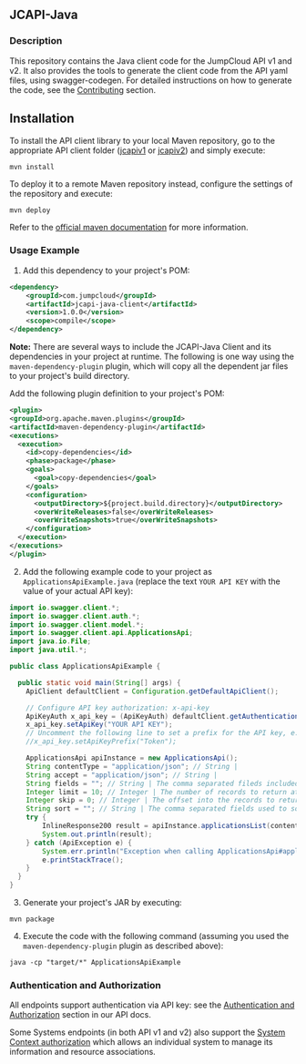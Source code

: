 ## JCAPI-Java

### Description

This repository contains the Java client code for the JumpCloud API v1 and v2.
It also provides the tools to generate the client code from the API yaml files, using swagger-codegen.
For detailed instructions on how to generate the code, see the [Contributing](CONTRIBUTING.md) section.

## Installation

To install the API client library to your local Maven repository, go to the appropriate API client folder ([jcapiv1](jcapiv1) or [jcapiv2](jcapiv2)) and simply execute:

```shell
mvn install
```

To deploy it to a remote Maven repository instead, configure the settings of the repository and execute:

```shell
mvn deploy
```

Refer to the [official maven documentation](https://maven.apache.org/plugins/maven-deploy-plugin/usage.html) for more information.

### Usage Example

1. Add this dependency to your project's POM:

  ```xml
  <dependency>
      <groupId>com.jumpcloud</groupId>
      <artifactId>jcapi-java-client</artifactId>
      <version>1.0.0</version>
      <scope>compile</scope>
  </dependency>
  ```

   **Note:** There are several ways to include the JCAPI-Java Client and its dependencies in your project at runtime. The following is one way using the `maven-dependency-plugin` plugin, which will copy all the dependent jar files to your project's build directory.

   Add the following plugin definition to your project's POM:

  ```xml
  <plugin>
  <groupId>org.apache.maven.plugins</groupId>
  <artifactId>maven-dependency-plugin</artifactId>
  <executions>
    <execution>
      <id>copy-dependencies</id>
      <phase>package</phase>
      <goals>
        <goal>copy-dependencies</goal>
      </goals>
      <configuration>
        <outputDirectory>${project.build.directory}</outputDirectory>
        <overWriteReleases>false</overWriteReleases>
        <overWriteSnapshots>true</overWriteSnapshots>
      </configuration>
    </execution>
  </executions>
  </plugin>
  ```

2. Add the following example code to your project as `ApplicationsApiExample.java` (replace the text `YOUR API KEY` with the value of your actual API key):

  ```java
  import io.swagger.client.*;
  import io.swagger.client.auth.*;
  import io.swagger.client.model.*;
  import io.swagger.client.api.ApplicationsApi;
  import java.io.File;
  import java.util.*;

  public class ApplicationsApiExample {

    public static void main(String[] args) {
      ApiClient defaultClient = Configuration.getDefaultApiClient();

      // Configure API key authorization: x-api-key
      ApiKeyAuth x_api_key = (ApiKeyAuth) defaultClient.getAuthentication("x-api-key");
      x_api_key.setApiKey("YOUR API KEY");
      // Uncomment the following line to set a prefix for the API key, e.g. "Token" (defaults to null)
      //x_api_key.setApiKeyPrefix("Token");

      ApplicationsApi apiInstance = new ApplicationsApi();
      String contentType = "application/json"; // String |
      String accept = "application/json"; // String |
      String fields = ""; // String | The comma separated fileds included in the returned records. If omitted the default list of fields will be returned.
      Integer limit = 10; // Integer | The number of records to return at once.
      Integer skip = 0; // Integer | The offset into the records to return.
      String sort = ""; // String | The comma separated fields used to sort the collection. Default sort is ascending, prefix with - to sort descending.
      try {
          InlineResponse200 result = apiInstance.applicationsList(contentType, accept, fields, limit, skip, sort);
          System.out.println(result);
      } catch (ApiException e) {
          System.err.println("Exception when calling ApplicationsApi#applicationsList");
          e.printStackTrace();
      }
    }
  }
  ```

3. Generate your project's JAR by executing:

  ```shell
  mvn package
  ```

4. Execute the code with the following command (assuming you used the `maven-dependency-plugin` plugin as described above):

  ```shell
  java -cp "target/*" ApplicationsApiExample
  ```

### Authentication and Authorization

All endpoints support authentication via API key: see the [Authentication and Authorization](https://docs.jumpcloud.com/2.0/authentication-and-authorization/authentication-and-authorization-overview) section in our API docs.

Some Systems endpoints (in both API v1 and v2) also support the [System Context authorization](https://docs.jumpcloud.com/2.0/authentication-and-authorization/system-context) which allows an individual system to manage its information and resource associations.

